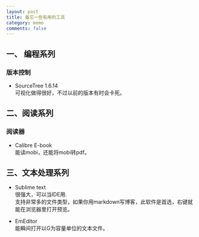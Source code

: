 ```yaml
---
layout: post
title: 备忘一些有用的工具
category: memo
comments: false
---
```


## 一、 编程系列

### 版本控制

- SourceTree 1.6.14  
 可视化做得很好，不过以前的版本有时会卡死。

## 二、阅读系列

### 阅读器

- Calibre E-book  
能读mobi，还能将mobi转pdf。

## 三、文本处理系列

- Sublime text   
	很强大，可以当IDE用.  
	支持非常多的文件类型，如果你用markdown写博客，此软件是首选，右键就能在浏览器里打开预览。

- EmEditor  
	能瞬间打开以G为容量单位的文本文件。